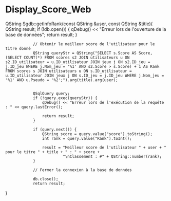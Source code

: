# Display_Score_Web


QString Sgdb::getInfoRank(const QString &user, const QString &title){
QString result;
        if (!db.open()) {
                    qDebug() << "Erreur lors de l'ouverture de la base de données";
                    return result;
                }

                // Obtenir le meilleur score de l'utilisateur pour le titre donné
                QString queryStr = QString("SELECT s.Score AS Score,(SELECT COUNT(*) FROM scores s2 JOIN utilisateurs u ON s2.ID_utilisateur = u.ID_utilisateur JOIN jeux j ON s2.ID_jeu = j.ID_jeu WHERE j.Nom_jeu = '%1' AND s2.Score > s.Score) + 1 AS Rank FROM scores s JOIN utilisateurs u ON s.ID_utilisateur = u.ID_utilisateur JOIN jeux j ON s.ID_jeu = j.ID_jeu WHERE j.Nom_jeu = '%1' AND u.Pseudo = '%2';").arg(title).arg(user);


                QSqlQuery query;
                if (!query.exec(queryStr)) {
                    qDebug() << "Erreur lors de l'exécution de la requête : " << query.lastError();

                    return result;
                }

                if (query.next()) {
                    QString score = query.value("score").toString();
                    int rank = query.value("Rank").toInt();

                    result = "Meilleur score de l'utilisateur " + user + " pour le titre " + title + " : " + score +
                             "\nClassement : #" + QString::number(rank);
                }

                // Fermer la connexion à la base de données

                db.close();
                return result;
}
